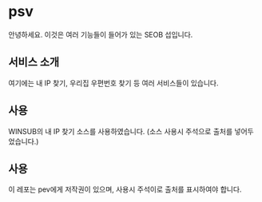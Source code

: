 # psv
안녕하세요. 이것은 여러 기능들이 들어가 있는 SEOB 섭입니다.

서비스 소개
-------------
여기에는 내 IP 찾기, 우리집 우편번호 찾기 등 여러 서비스들이 있습니다.

사용
-------------
WINSUB의 내 IP 찾기 소스를 사용하였습니다. (소스 사용시 주석으로 출처를 넣어두었습니다.)

사용
-------------
이 레포는 pev에게 저작권이 있으며, 사용시 주석이로 출처를 표시하여야 합니다.
